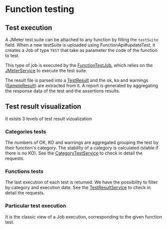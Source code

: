 # Function testing

## Test execution

A JMeter test suite can be attached to any function by filling the `testSuite` field. When a new testSuite is uploaded using FunctionApi#updateTest, it creates a Job of type `TEST` that take as parameter the code of the function to test.

This type of job is executed by the [FunctionTestJob](./FunctionTestJob.java), which relies on the [JMeterService](./JMeterService.java) to execute the test suite.

The result file is parsed into a [TestResult](./TestResult.java) and the ok, ko and warnings ([SampleResult](./SampleResult.java)) are extracted from it. A report is generated by aggregating the response data of the test and the assertions results.

## Test result visualization

It exists 3 levels of test result vizualization

### Categories tests

The numbers of OK, KO and warnings are aggregated grouping the test by their function's category. The stability of a category is calculated (stable if there is no KO). See the [CategoryTestService](./CategoryTestService.java) to check in detail the requests.

### Functions tests

The last execution of each test is returned. We have the possibility to filter by category and execution date. See the [TestResultService](./TestResultService.java) to check in detail the requests.

### Particular test execution

It is the classic view of a Job execution, corresponding to the given function test.
